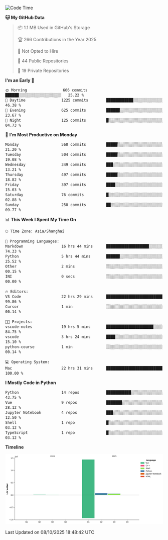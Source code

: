 <!--START_SECTION:waka-->
![Code Time](http://img.shields.io/badge/Code%20Time-772%20hrs%203%20mins-blue)

**🐱 My GitHub Data** 

> 📦 1.1 MB Used in GitHub's Storage 
 > 
> 🏆 266 Contributions in the Year 2025
 > 
> 🚫 Not Opted to Hire
 > 
> 📜 44 Public Repositories 
 > 
> 🔑 19 Private Repositories 
 > 
**I'm an Early 🐤** 

```text
🌞 Morning                666 commits         ██████░░░░░░░░░░░░░░░░░░░   25.22 % 
🌆 Daytime                1225 commits        ████████████░░░░░░░░░░░░░   46.38 % 
🌃 Evening                625 commits         ██████░░░░░░░░░░░░░░░░░░░   23.67 % 
🌙 Night                  125 commits         █░░░░░░░░░░░░░░░░░░░░░░░░   04.73 % 
```
📅 **I'm Most Productive on Monday** 

```text
Monday                   560 commits         █████░░░░░░░░░░░░░░░░░░░░   21.20 % 
Tuesday                  504 commits         █████░░░░░░░░░░░░░░░░░░░░   19.08 % 
Wednesday                349 commits         ███░░░░░░░░░░░░░░░░░░░░░░   13.21 % 
Thursday                 497 commits         █████░░░░░░░░░░░░░░░░░░░░   18.82 % 
Friday                   397 commits         ████░░░░░░░░░░░░░░░░░░░░░   15.03 % 
Saturday                 76 commits          █░░░░░░░░░░░░░░░░░░░░░░░░   02.88 % 
Sunday                   258 commits         ██░░░░░░░░░░░░░░░░░░░░░░░   09.77 % 
```


📊 **This Week I Spent My Time On** 

```text
🕑︎ Time Zone: Asia/Shanghai

💬 Programming Languages: 
Markdown                 16 hrs 44 mins      ███████████████████░░░░░░   74.33 % 
Python                   5 hrs 44 mins       ██████░░░░░░░░░░░░░░░░░░░   25.52 % 
Other                    2 mins              ░░░░░░░░░░░░░░░░░░░░░░░░░   00.15 % 
INI                      0 secs              ░░░░░░░░░░░░░░░░░░░░░░░░░   00.00 % 

🔥 Editors: 
VS Code                  22 hrs 29 mins      █████████████████████████   99.86 % 
Cursor                   1 min               ░░░░░░░░░░░░░░░░░░░░░░░░░   00.14 % 

🐱‍💻 Projects: 
vscode-notes             19 hrs 5 mins       █████████████████████░░░░   84.75 % 
vscode                   3 hrs 24 mins       ████░░░░░░░░░░░░░░░░░░░░░   15.10 % 
python-course            1 min               ░░░░░░░░░░░░░░░░░░░░░░░░░   00.14 % 

💻 Operating System: 
Mac                      22 hrs 31 mins      █████████████████████████   100.00 % 
```

**I Mostly Code in Python** 

```text
Python                   14 repos            ███████████░░░░░░░░░░░░░░   43.75 % 
Vue                      9 repos             ███████░░░░░░░░░░░░░░░░░░   28.12 % 
Jupyter Notebook         4 repos             ███░░░░░░░░░░░░░░░░░░░░░░   12.50 % 
Shell                    1 repo              █░░░░░░░░░░░░░░░░░░░░░░░░   03.12 % 
TypeScript               1 repo              █░░░░░░░░░░░░░░░░░░░░░░░░   03.12 % 
```



**Timeline**

![Lines of Code chart](https://raw.githubusercontent.com/White1943/White1943/main/assets/bar_graph.png)


 Last Updated on 08/10/2025 18:48:42 UTC
<!--END_SECTION:waka-->
